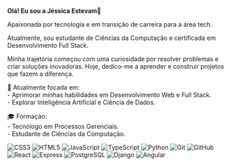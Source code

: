 <b>Olá! Eu sou a Jéssica Estevam</b>👋<br>
<p>Apaixonada por tecnologia e em transição de carreira para a área tech.</p> 
<p>Atualmente, sou estudante de Ciências da Computação e certificada em Desenvolvimento Full Stack. </p>
<p>Minha trajetória começou com uma curiosidade por resolver problemas e criar soluções inovadoras. Hoje, dedico-me a aprender e construir projetos que fazem a diferença.</p>

🔭 Atualmente focada em:<br>
     - Aprimorar minhas habilidades em Desenvolvimento Web e Full Stack.<br>
     - Explorar Inteligência Artificial e Ciência de Dados.<br>
     

🎓 Formação:<br>
    - Tecnólogo em Processos Gerenciais.<br>
    - Estudante de Ciências da Computação.<br>
<div>
  
![CSS3](https://img.shields.io/badge/css3-%231572B6.svg?style=for-the-badge&logo=css3&logoColor=white)
![HTML5](https://img.shields.io/badge/html5-%23E34F26.svg?style=for-the-badge&logo=html5&logoColor=white)
![JavaScript](https://img.shields.io/badge/JavaScript-000?style=for-the-badge&logo=javascript)
![TypeScript](https://img.shields.io/badge/TypeScript-000?style=for-the-badge&logo=typescript)
![Python](https://img.shields.io/badge/Python-000?style=for-the-badge&logo=python)
![Git](https://img.shields.io/badge/git-%23F05033.svg?style=for-the-badge&logo=git&logoColor=white)
![GitHub](https://img.shields.io/badge/github-%23121011.svg?style=for-the-badge&logo=github)
![React](https://img.shields.io/badge/React-000?style=for-the-badge&logo=react)
![Express](https://img.shields.io/badge/Express-%23121011.svg?style=for-the-badge&logo=express&logoColor=white)
![PostgreSQL](https://img.shields.io/badge/postgresql-%23121011.svg?style=for-the-badge&logo=postgresql&logoColor=white)
![Django](https://img.shields.io/badge/django-%23121011.svg?style=for-the-badge&logo=django&logoColor=white)
![Angular](https://img.shields.io/badge/angular-%23121011.svg?style=for-the-badge&logo=angular&logoColor=white)
  
</div>







